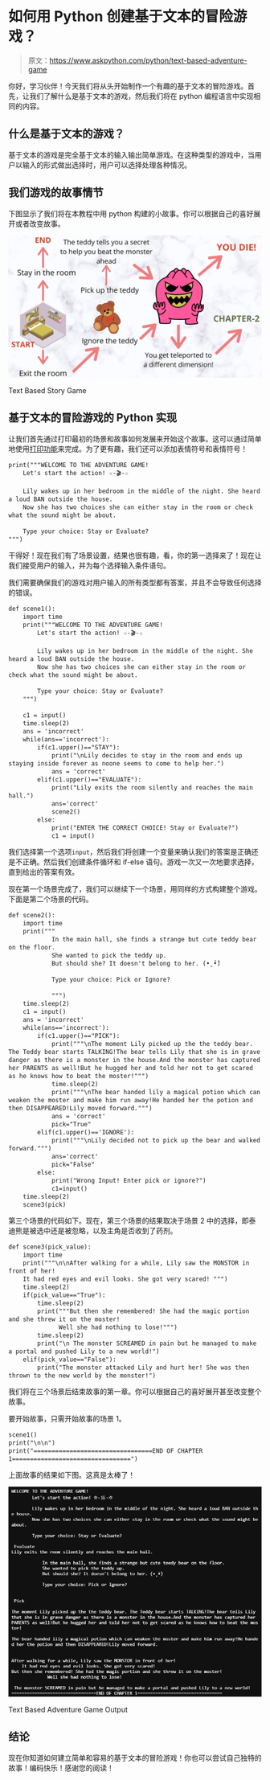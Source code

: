 # 如何用 Python 创建基于文本的冒险游戏？

> 原文：<https://www.askpython.com/python/text-based-adventure-game>

你好，学习伙伴！今天我们将从头开始制作一个有趣的基于文本的冒险游戏。首先，让我们了解什么是基于文本的游戏，然后我们将在 python 编程语言中实现相同的内容。

## 什么是基于文本的游戏？

基于文本的游戏是完全基于文本的输入输出简单游戏。在这种类型的游戏中，当用户以输入的形式做出选择时，用户可以选择处理各种情况。

## 我们游戏的故事情节

下图显示了我们将在本教程中用 python 构建的小故事。你可以根据自己的喜好展开或者改变故事。

![text-based adventure game ](img/33779644b35cf3dfd59105b8a21c75d0.png)

Text Based Story Game

## 基于文本的冒险游戏的 Python 实现

让我们首先通过打印最初的场景和故事如何发展来开始这个故事。这可以通过简单地使用[打印功能](https://www.askpython.com/python/built-in-methods/python-print-function)来完成。为了更有趣，我们还可以添加表情符号和表情符号！

```
print("""WELCOME TO THE ADVENTURE GAME!
    Let's start the action! ☆-🎬-☆

    Lily wakes up in her bedroom in the middle of the night. She heard a loud BAN outside the house.
    Now she has two choices she can either stay in the room or check what the sound might be about.

    Type your choice: Stay or Evaluate?
""")

```

干得好！现在我们有了场景设置，结果也很有趣，看，你的第一选择来了！现在让我们接受用户的输入，并为每个选择输入条件语句。

我们需要确保我们的游戏对用户输入的所有类型都有答案，并且不会导致任何选择的错误。

```
def scene1():
    import time
    print("""WELCOME TO THE ADVENTURE GAME!
        Let's start the action! ☆-🎬-☆

        Lily wakes up in her bedroom in the middle of the night. She heard a loud BAN outside the house.
        Now she has two choices she can either stay in the room or check what the sound might be about.

        Type your choice: Stay or Evaluate?
    """)

    c1 = input()
    time.sleep(2)
    ans = 'incorrect'
    while(ans=='incorrect'):
        if(c1.upper()=="STAY"):
            print("\nLily decides to stay in the room and ends up staying inside forever as noone seems to come to help her.")
            ans = 'correct'
        elif(c1.upper()=="EVALUATE"):
            print("Lily exits the room silently and reaches the main hall.")
            ans='correct'
            scene2()
        else:
            print("ENTER THE CORRECT CHOICE! Stay or Evaluate?")
            c1 = input()

```

我们选择第一个选项`input`，然后我们将创建一个变量来确认我们的答案是正确还是不正确。然后我们创建条件循环和 if-else 语句。游戏一次又一次地要求选择，直到给出的答案有效。

现在第一个场景完成了，我们可以继续下一个场景，用同样的方式构建整个游戏。下面是第二个场景的代码。

```
def scene2():
    import time
    print("""
            In the main hall, she finds a strange but cute teddy bear on the floor. 
            She wanted to pick the teddy up. 
            But should she? It doesn't belong to her. (•˳̂•̆)

            Type your choice: Pick or Ignore?

            """)
    time.sleep(2)
    c1 = input()
    ans = 'incorrect'
    while(ans=='incorrect'):
        if(c1.upper()=="PICK"):
            print("""\nThe moment Lily picked up the the teddy bear. The Teddy bear starts TALKING!The bear tells Lily that she is in grave danger as there is a monster in the house.And the monster has captured her PARENTS as well!But he hugged her and told her not to get scared as he knows how to beat the moster!""")
            time.sleep(2)
            print("""\nThe bear handed lily a magical potion which can weaken the moster and make him run away!He handed her the potion and then DISAPPEARED!Lily moved forward.""")
            ans = 'correct'
            pick="True"
        elif(c1.upper()=='IGNORE'):
            print("""\nLily decided not to pick up the bear and walked forward.""")
            ans='correct'
            pick="False"
        else:
            print("Wrong Input! Enter pick or ignore?")
            c1=input()
    time.sleep(2)
    scene3(pick)

```

第三个场景的代码如下。现在，第三个场景的结果取决于场景 2 中的选择，即泰迪熊是被选中还是被忽略，以及主角是否收到了药剂。

```
def scene3(pick_value):
    import time
    print("""\n\nAfter walking for a while, Lily saw the MONSTOR in front of her!
    It had red eyes and evil looks. She got very scared! """)
    time.sleep(2)
    if(pick_value=="True"):
        time.sleep(2)
        print("""But then she remembered! She had the magic portion and she threw it on the moster!
              Well she had nothing to lose!""")
        time.sleep(2)
        print("\n The monster SCREAMED in pain but he managed to make a portal and pushed Lily to a new world!")
    elif(pick_value=="False"):
        print("The monster attacked Lily and hurt her! She was then thrown to the new world by the monster!")

```

我们将在三个场景后结束故事的第一章。你可以根据自己的喜好展开甚至改变整个故事。

要开始故事，只需开始故事的场景 1。

```
scene1()
print("\n\n")
print("=================================END OF CHAPTER 1=================================")

```

上面故事的结果如下图。这真是太棒了！

![text-based adventure game](img/09f39f7e5ed5701af812521d14d034f1.png)

Text Based Adventure Game Output

## 结论

现在你知道如何建立简单和容易的基于文本的冒险游戏！你也可以尝试自己独特的故事！编码快乐！感谢您的阅读！